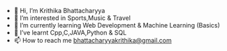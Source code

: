- 👋 Hi, I’m Krithika Bhattacharyya
- 👀 I’m interested in Sports,Music & Travel
- 🌱 I’m currently learning Web Development & Machine Learning (Basics)
- 💞️ I’ve learnt Cpp,C,JAVA,Python & SQL
- 📫 How to reach me bhattacharyyakrithika@gmail.com

<!---
bhattacharyyakrithika/bhattacharyyakrithika is a ✨ special ✨ repository because its `README.md` (this file) appears on your GitHub profile.
You can click the Preview link to take a look at your changes.
--->
